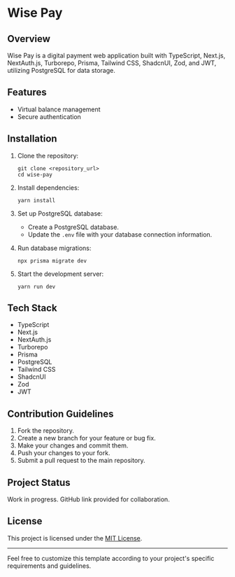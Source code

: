 # Wise Pay

## Overview
Wise Pay is a digital payment web application built with TypeScript, Next.js, NextAuth.js, Turborepo, Prisma, Tailwind CSS, ShadcnUI, Zod, and JWT, utilizing PostgreSQL for data storage.

## Features
- Virtual balance management
- Secure authentication

## Installation
1. Clone the repository:
   ```
   git clone <repository_url>
   cd wise-pay
   ```

2. Install dependencies:
   ```
   yarn install
   ```

3. Set up PostgreSQL database:
   - Create a PostgreSQL database.
   - Update the `.env` file with your database connection information.

4. Run database migrations:
   ```
   npx prisma migrate dev
   ```

5. Start the development server:
   ```
   yarn run dev
   ```

## Tech Stack
- TypeScript
- Next.js
- NextAuth.js
- Turborepo
- Prisma
- PostgreSQL
- Tailwind CSS
- ShadcnUI
- Zod
- JWT

## Contribution Guidelines
1. Fork the repository.
2. Create a new branch for your feature or bug fix.
3. Make your changes and commit them.
4. Push your changes to your fork.
5. Submit a pull request to the main repository.

## Project Status
Work in progress. GitHub link provided for collaboration.

## License
This project is licensed under the [MIT License](LICENSE).

---

Feel free to customize this template according to your project's specific requirements and guidelines.
